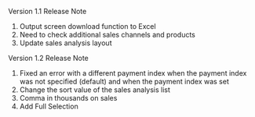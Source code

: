 Version 1.1 Release Note
1. Output screen download function to Excel
2. Need to check additional sales channels and products
3. Update sales analysis layout

Version 1.2 Release Note
1. Fixed an error with a different payment index when the payment index was not specified (default) and when the payment index was set
2. Change the sort value of the sales analysis list
3. Comma in thousands on sales
4. Add Full Selection